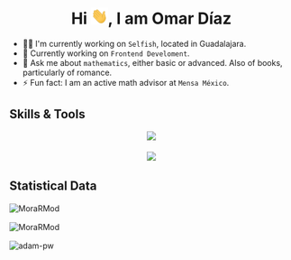 <h1 align="center">Hi <img src="https://raw.githubusercontent.com/ABSphreak/ABSphreak/master/gifs/Hi.gif" width="30px">, I am Omar Díaz </h1>

<!--
**MoraRMod/MoraRMod** is a ✨ _special_ ✨ repository because its `README.md` (this file) appears on your GitHub profile.

Here are some ideas to get you started:

- 🔭 I’m currently working on ...
- 🌱 I’m currently learning ...
- 👯 I’m looking to collaborate on ...
- 🤔 I’m looking for help with ...
- 💬 Ask me about ...
- 📫 How to reach me: ...
- 😄 Pronouns: ...
- ⚡ Fun fact: ...
-->

- 👨‍💻  I'm currently working on `Selfish`, located in Guadalajara.
- 🧠  Currently working on `Frontend Develoment`.
- 💬  Ask me about `mathematics`, either basic or advanced. Also of books, particularly of romance.
- ⚡  Fun fact: I am an active math advisor at `Mensa México`.

<h2>Skills & Tools</h2>
<p align="center">
  <a href="https://skillicons.dev">
    <img src="https://skillicons.dev/icons?i=py,js,vue,ts,cpp,git,html,css,react,cs,nodejs,c" />
    <br />
    <br />
    <img src="https://skillicons.dev/icons?i=androidstudio,figma,github,idea,ai,linux,ps,qt,unity,vscode,xd,wordpress" />
  </a>
</p>

<h2>Statistical Data</h2>
<p>
  <img align="center"
    src="https://github-readme-stats.vercel.app/api/top-langs?username=MoraRMod&show_icons=true&locale=en&bg_color=0d1117&text_color=ffffff&layout=compact"
    alt="MoraRMod" 
    bg_color=#808080/>
</p>
<p>
  <img align="center" src="https://github-readme-stats.vercel.app/api?username=MoraRMod&show_icons=true&locale=en&bg_color=0d1117&text_color=ffffff&repo=convoychat"
    alt="MoraRMod" />
</p>
<p><img align="center" src="https://github-readme-streak-stats.herokuapp.com/?user=MoraRMod&theme=dark&background=0d1117&date_format=M%20j%5B%2C%20Y%5D" alt="adam-pw" /></p>
